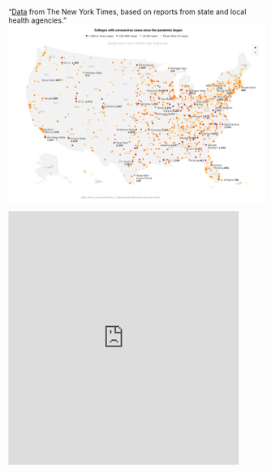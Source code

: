  “[Data](https://www.nytimes.com/interactive/2020/us/coronavirus-us-cases.html) from The New York Times, based on reports from state and local health agencies.”
![Image New York Times Covid In Colleges](CovidColleges.PNG)


<iframe src=https://public.tableau.com/views/CollegeCampuseswith1000Covid-19CasesorMore/CollegeCampuseswith1000Covid-19CasesorMore?:showVizHome=no&:embed=true" width="90%" height="500" seamless frameborder="0" scrolling="no"></iframe>

